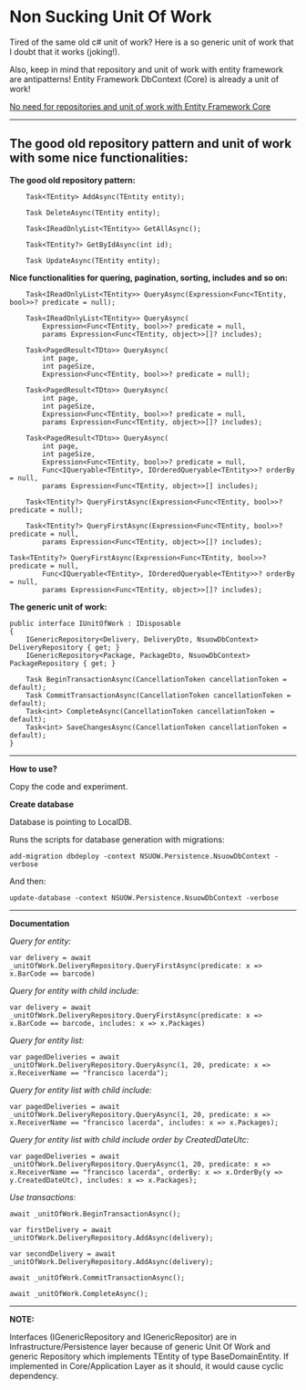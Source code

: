 # Non Sucking Unit Of Work

Tired of the same old c# unit of work? Here is a so generic unit of work that I doubt that it works (joking!).

Also, keep in mind that repository and unit of work with entity framework are antipatterns! Entity Framework DbContext (Core) is already a unit of work!

[No need for repositories and unit of work with Entity Framework Core](https://gunnarpeipman.com/ef-core-repository-unit-of-work/ "No need for repositories and unit of work with Entity Framework Core")

-----
## The good old repository pattern and unit of work with some nice functionalities:


**The good old repository pattern:**

        Task<TEntity> AddAsync(TEntity entity);

        Task DeleteAsync(TEntity entity);
	
        Task<IReadOnlyList<TEntity>> GetAllAsync();

        Task<TEntity?> GetByIdAsync(int id);
		
        Task UpdateAsync(TEntity entity);

**Nice functionalities for quering, pagination, sorting, includes and so on:**


        Task<IReadOnlyList<TEntity>> QueryAsync(Expression<Func<TEntity, bool>>? predicate = null);

        Task<IReadOnlyList<TEntity>> QueryAsync(
            Expression<Func<TEntity, bool>>? predicate = null,
            params Expression<Func<TEntity, object>>[]? includes);

        Task<PagedResult<TDto>> QueryAsync(
            int page,
            int pageSize,
            Expression<Func<TEntity, bool>>? predicate = null);

        Task<PagedResult<TDto>> QueryAsync(
            int page,
            int pageSize,
            Expression<Func<TEntity, bool>>? predicate = null,
            params Expression<Func<TEntity, object>>[]? includes);

        Task<PagedResult<TDto>> QueryAsync(
            int page,
            int pageSize,
            Expression<Func<TEntity, bool>>? predicate = null,
            Func<IQueryable<TEntity>, IOrderedQueryable<TEntity>>? orderBy = null,
            params Expression<Func<TEntity, object>>[] includes);

        Task<TEntity?> QueryFirstAsync(Expression<Func<TEntity, bool>>? predicate = null);

        Task<TEntity?> QueryFirstAsync(Expression<Func<TEntity, bool>>? predicate = null,
            params Expression<Func<TEntity, object>>[]? includes);
	    
	Task<TEntity?> QueryFirstAsync(Expression<Func<TEntity, bool>>? predicate = null,
            Func<IQueryable<TEntity>, IOrderedQueryable<TEntity>>? orderBy = null,
            params Expression<Func<TEntity, object>>[]? includes);    
            
**The generic unit of work:**            
            
    public interface IUnitOfWork : IDisposable
    {
        IGenericRepository<Delivery, DeliveryDto, NsuowDbContext> DeliveryRepository { get; }
        IGenericRepository<Package, PackageDto, NsuowDbContext> PackageRepository { get; }

        Task BeginTransactionAsync(CancellationToken cancellationToken = default);
        Task CommitTransactionAsync(CancellationToken cancellationToken = default);
        Task<int> CompleteAsync(CancellationToken cancellationToken = default);
        Task<int> SaveChangesAsync(CancellationToken cancellationToken = default);
    }

-----

**How to use?**

Copy the code and experiment.

**Create database**

Database is pointing to LocalDB.

Runs the scripts for database generation with migrations:

`add-migration dbdeploy -context NSUOW.Persistence.NsuowDbContext -verbose`

And then:

`update-database -context NSUOW.Persistence.NsuowDbContext -verbose`

-----

**Documentation**

*Query for entity:*

`var delivery = await _unitOfWork.DeliveryRepository.QueryFirstAsync(predicate: x => x.BarCode == barcode)`

*Query for entity with child include:*

`var delivery = await _unitOfWork.DeliveryRepository.QueryFirstAsync(predicate: x => x.BarCode == barcode, includes: x => x.Packages)`

*Query for entity list:*

`var pagedDeliveries = await _unitOfWork.DeliveryRepository.QueryAsync(1, 20, predicate: x => x.ReceiverName == "francisco lacerda");`

*Query for entity list with child include:*

`var pagedDeliveries = await _unitOfWork.DeliveryRepository.QueryAsync(1, 20, predicate: x => x.ReceiverName == "francisco lacerda", includes: x => x.Packages);`

*Query for entity list with child include order by CreatedDateUtc:*

`var pagedDeliveries = await _unitOfWork.DeliveryRepository.QueryAsync(1, 20, predicate: x => x.ReceiverName == "francisco lacerda", orderBy: x => x.OrderBy(y => y.CreatedDateUtc), includes: x => x.Packages);`

*Use transactions:*

	await _unitOfWork.BeginTransactionAsync();

	var firstDelivery = await _unitOfWork.DeliveryRepository.AddAsync(delivery);

	var secondDelivery = await _unitOfWork.DeliveryRepository.AddAsync(delivery);

	await _unitOfWork.CommitTransactionAsync();
	
	await _unitOfWork.CompleteAsync();

-----

**NOTE:**

Interfaces (IGenericRepository and IGenericRepositor) are in Infrastructure/Persistence layer because of generic Unit Of Work and generic Repository which implements TEntity of type BaseDomainEntity. If implemented in Core/Application Layer as it should, it would cause cyclic dependency. 



